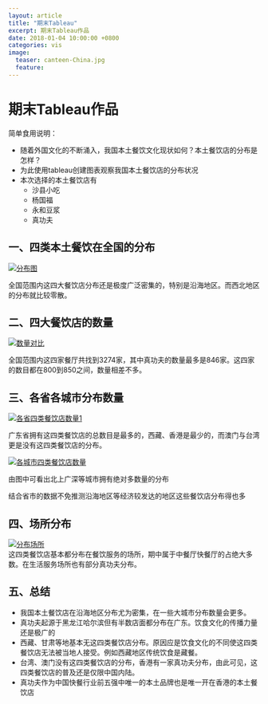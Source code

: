 ```yaml
---
layout: article
title: "期末Tableau"
excerpt: 期末Tableau作品
date: 2018-01-04 10:00:00 +0800
categories: vis
image: 
  teaser: canteen-China.jpg
  feature: 
---
```

# 期末Tableau作品
简单食用说明：
- 随着外国文化的不断涌入，我国本土餐饮文化现状如何？本土餐饮店的分布是怎样？
- 为此使用tableau创建图表观察我国本土餐饮店的分布状况
- 本次选择的本土餐饮店有
  - 沙县小吃
  - 杨国福
  - 永和豆浆
  - 真功夫

## 一、四类本土餐饮在全国的分布

<div class='tableauPlaceholder' id='viz1515158336824' style='position: relative'><noscript><a href='#'><img alt='分布图 ' src='https:&#47;&#47;public.tableau.com&#47;static&#47;images&#47;_1&#47;_18152&#47;sheet0&#47;1_rss.png' style='border: none' /></a></noscript><object class='tableauViz'  style='display:none;'><param name='host_url' value='https%3A%2F%2Fpublic.tableau.com%2F' /> <param name='embed_code_version' value='3' /> <param name='site_root' value='' /><param name='name' value='_18152&#47;sheet0' /><param name='tabs' value='no' /><param name='toolbar' value='yes' /><param name='static_image' value='https:&#47;&#47;public.tableau.com&#47;static&#47;images&#47;_1&#47;_18152&#47;sheet0&#47;1.png' /> <param name='animate_transition' value='yes' /><param name='display_static_image' value='yes' /><param name='display_spinner' value='yes' /><param name='display_overlay' value='yes' /><param name='display_count' value='yes' /></object></div><script type='text/javascript'>var divElement = document.getElementById('viz1515158336824');var vizElement = divElement.getElementsByTagName('object')[0];vizElement.style.width='100%';vizElement.style.height=(divElement.offsetWidth*0.75)+'px';var scriptElement = document.createElement('script');scriptElement.src = 'https://public.tableau.com/javascripts/api/viz_v1.js';vizElement.parentNode.insertBefore(scriptElement, vizElement);</script>

全国范围内这四大餐饮店分布还是极度广泛密集的，特别是沿海地区。而西北地区的分布就比较零散。


## 二、四大餐饮店的数量

<div class='tableauPlaceholder' id='viz1515158784011' style='position: relative'><noscript><a href='#'><img alt='数量对比 ' src='https:&#47;&#47;public.tableau.com&#47;static&#47;images&#47;_1&#47;_18152&#47;sheet5&#47;1_rss.png' style='border: none' /></a></noscript><object class='tableauViz'  style='display:none;'><param name='host_url' value='https%3A%2F%2Fpublic.tableau.com%2F' /> <param name='embed_code_version' value='3' /> <param name='site_root' value='' /><param name='name' value='_18152&#47;sheet5' /><param name='tabs' value='no' /><param name='toolbar' value='yes' /><param name='static_image' value='https:&#47;&#47;public.tableau.com&#47;static&#47;images&#47;_1&#47;_18152&#47;sheet5&#47;1.png' /> <param name='animate_transition' value='yes' /><param name='display_static_image' value='yes' /><param name='display_spinner' value='yes' /><param name='display_overlay' value='yes' /><param name='display_count' value='yes' /></object></div><script type='text/javascript'>var divElement = document.getElementById('viz1515158784011');var vizElement = divElement.getElementsByTagName('object')[0];vizElement.style.width='100%';vizElement.style.height=(divElement.offsetWidth*0.75)+'px';var scriptElement = document.createElement('script');scriptElement.src = 'https://public.tableau.com/javascripts/api/viz_v1.js';vizElement.parentNode.insertBefore(scriptElement, vizElement);</script>

全国范围内这四家餐厅共找到3274家，其中真功夫的数量最多是846家。这四家的数目都在800到850之间，数量相差不多。

## 三、各省各城市分布数量

<div class='tableauPlaceholder' id='viz1515159034941' style='position: relative'><noscript><a href='#'><img alt='各省四类餐饮店数量1 ' src='https:&#47;&#47;public.tableau.com&#47;static&#47;images&#47;_1&#47;_18152&#47;1_2&#47;1_rss.png' style='border: none' /></a></noscript><object class='tableauViz'  style='display:none;'><param name='host_url' value='https%3A%2F%2Fpublic.tableau.com%2F' /> <param name='embed_code_version' value='3' /> <param name='site_root' value='' /><param name='name' value='_18152&#47;1_2' /><param name='tabs' value='no' /><param name='toolbar' value='yes' /><param name='static_image' value='https:&#47;&#47;public.tableau.com&#47;static&#47;images&#47;_1&#47;_18152&#47;1_2&#47;1.png' /> <param name='animate_transition' value='yes' /><param name='display_static_image' value='yes' /><param name='display_spinner' value='yes' /><param name='display_overlay' value='yes' /><param name='display_count' value='yes' /></object></div><script type='text/javascript'>var divElement = document.getElementById('viz1515159034941');var vizElement = divElement.getElementsByTagName('object')[0];vizElement.style.width='100%';vizElement.style.height=(divElement.offsetWidth*0.75)+'px';var scriptElement = document.createElement('script');scriptElement.src = 'https://public.tableau.com/javascripts/api/viz_v1.js';vizElement.parentNode.insertBefore(scriptElement, vizElement);</script>

广东省拥有这四类餐饮店的总数目是最多的，西藏、香港是最少的，而澳门与台湾更是没有这四类餐饮店的分布。

<div class='tableauPlaceholder' id='viz1515159509399' style='position: relative'><noscript><a href='#'><img alt='各城市四类餐饮店数量 ' src='https:&#47;&#47;public.tableau.com&#47;static&#47;images&#47;_1&#47;_18152&#47;sheet8&#47;1_rss.png' style='border: none' /></a></noscript><object class='tableauViz'  style='display:none;'><param name='host_url' value='https%3A%2F%2Fpublic.tableau.com%2F' /> <param name='embed_code_version' value='3' /> <param name='site_root' value='' /><param name='name' value='_18152&#47;sheet8' /><param name='tabs' value='no' /><param name='toolbar' value='yes' /><param name='static_image' value='https:&#47;&#47;public.tableau.com&#47;static&#47;images&#47;_1&#47;_18152&#47;sheet8&#47;1.png' /> <param name='animate_transition' value='yes' /><param name='display_static_image' value='yes' /><param name='display_spinner' value='yes' /><param name='display_overlay' value='yes' /><param name='display_count' value='yes' /></object></div><script type='text/javascript'>var divElement = document.getElementById('viz1515159509399');var vizElement = divElement.getElementsByTagName('object')[0];vizElement.style.width='100%';vizElement.style.height=(divElement.offsetWidth*0.75)+'px';var scriptElement = document.createElement('script');scriptElement.src = 'https://public.tableau.com/javascripts/api/viz_v1.js';vizElement.parentNode.insertBefore(scriptElement, vizElement);</script>

由图中可看出北上广深等城市拥有绝对多数量的分布

结合省市的数据不免推测沿海地区等经济较发达的地区这些餐饮店分布得也多

## 四、场所分布

<div class='tableauPlaceholder' id='viz1515161981784' style='position: relative'><noscript><a href='#'><img alt='分布场所 ' src='https:&#47;&#47;public.tableau.com&#47;static&#47;images&#47;_1&#47;_18152&#47;9&#47;1_rss.png' style='border: none' /></a></noscript><object class='tableauViz'  style='display:none;'><param name='host_url' value='https%3A%2F%2Fpublic.tableau.com%2F' /> <param name='embed_code_version' value='3' /> <param name='site_root' value='' /><param name='name' value='_18152&#47;9' /><param name='tabs' value='no' /><param name='toolbar' value='yes' /><param name='static_image' value='https:&#47;&#47;public.tableau.com&#47;static&#47;images&#47;_1&#47;_18152&#47;9&#47;1.png' /> <param name='animate_transition' value='yes' /><param name='display_static_image' value='yes' /><param name='display_spinner' value='yes' /><param name='display_overlay' value='yes' /><param name='display_count' value='yes' /></object></div> <script type='text/javascript'>var divElement = document.getElementById('viz1515161981784');var vizElement = divElement.getElementsByTagName('object')[0];vizElement.style.width='100%';vizElement.style.height=(divElement.offsetWidth*0.75)+'px';var scriptElement = document.createElement('script');scriptElement.src = 'https://public.tableau.com/javascripts/api/viz_v1.js';vizElement.parentNode.insertBefore(scriptElement, vizElement);</script>
这四类餐饮店基本都分布在餐饮服务的场所，期中属于中餐厅快餐厅的占绝大多数。在生活服务场所也有部分真功夫分布。

## 五、总结
- 我国本土餐饮店在沿海地区分布尤为密集，在一些大城市分布数量会更多。
- 真功夫起源于黑龙江哈尔滨但有半数店面都分布在广东。饮食文化的传播力量还是极广的
- 西藏、甘肃等地基本无这四类餐饮店分布。原因应是饮食文化的不同使这四类餐饮店无法被当地人接受。例如西藏地区传统饮食是藏餐。
- 台湾、澳门没有这四类餐饮店的分布，香港有一家真功夫分布，由此可见，这四类餐饮店的普及还是仅限中国内陆。
- 真功夫作为中国快餐行业前五强中唯一的本土品牌也是唯一开在香港的本土餐饮店


